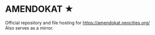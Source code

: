 # AMENDOKAT &#9733;

Official repository and file hosting for https://amendokat.neocities.org/  
Also serves as a mirror.
